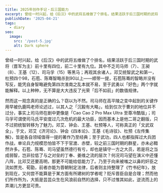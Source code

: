 ```yaml
---
title: 2025年创作手记・后三国能力
excerpt: 曾经一时兴起，给《后汉》中的武将五维做了个排名，结果活跃于后三国时期的武将（晋军为主）前十里有四位，前二十里有九位。
publishDate: '2025-04-21'
tags:
  - diary
seo:
  image:
    src: '/post-5.jpg'
    alt: Dark sphere
---
```


曾经一时兴起，给《后汉》中的武将五维做了个排名，结果活跃于后三国时期的武将（晋军为主）前十里有四位，前二十里有九位。其中不乏司马师（7）、王昶（8）、王基（12）、司马孚（15）等黑马；再观其余诸人，邓艾统智武之和第一，杜预四个98，石苞、陈骞智略杀到90以上——顺带一提，石苞陈骞的智略并没有写反，能凭自身智略避免第四次淮南之乱本就不易，至于武勇以「好色」两个字就能解释。以上种种，无不算是大大违反了光荣「后不如前」的数值规律。

然而这一观念真的是正确的么？窃以为不然。司马师在高平陵之变中起到的关键作用早被仇鹿鸣老师论述过，以其人之「沉毅有大略」，给到仅次于曹刘的地位并不过分，事实上司马师在剧中更像是「Cao Cao 2 Pro Max Ultra 至尊冷酷版」；司马孚可谓使司马氏平安度过几次危机的最大功臣，因而基本上是他二哥之翻版，只不过把统智转移为了魅力。邓艾、钟会、王基、杜预等人，可称真正的「文武双全」，于文，邓艾《济河论》、钟会《四本论》、王基《毛诗驳》、杜预《左传集解》，皆是各自领域值得一提的著作乃至经典；至于武功，四人也都指挥过大兵团作战，单论兵力规模恐怕皆不下于官渡、赤壁，较之前三国时期的群星，亦未必黯然许多。石苞、陈骞、司马望虽然德行有亏，却也是镇守一方之大员，若是将之当成弱智，岂非拉低了与之对垒的丁奉、姜维之流的层次？何况司马望在演义中还懂八阵，比邓艾还要高明，那更不可能给低能力了。乃至于向来被嗤之以鼻的奸臣之流如贾充、荀勖，前者亦能为晋朝制定法律，后者则主持整理了《竹书纪年》，放到现在，又何尝不能算是于某方面有所建树的学者呢？贬斥晋臣自是合理；然而他们所作所为，大抵是芸芸众生在风浪前自然的选择，只不过惟其如此，逆流而上的弄潮儿方更显可贵。
